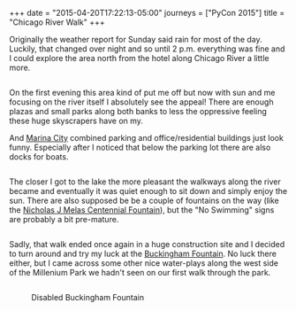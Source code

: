 +++
date = "2015-04-20T17:22:13-05:00"
journeys = ["PyCon 2015"]
title = "Chicago River Walk"
+++

Originally the weather report for Sunday said rain for most of the
day. Luckily, that changed over night and so until 2 p.m. everything was fine
and I could explore the area north from the hotel along Chicago River a little
more.

<figure>
<img alt="" src="http://photos.h10n.me/Conferences/PyCon-2015/i-fPbv5b2/0/L/DSC03559-L.jpg"/>
</figure>

On the first evening this area kind of put me off but now with sun and me
focusing on the river itself I absolutely see the appeal! There are enough
plazas and small parks along both banks to less the oppressive feeling these
huge skyscrapers have on my.

And [Marina City][mc] combined parking and office/residential buildings just
look funny. Especially after I noticed that below the parking lot there are
also docks for boats.

<figure>
<img alt="" src="http://photos.h10n.me/Conferences/PyCon-2015/i-SJrtNgh/0/L/DSC03564-L.jpg"/>
</figure>

The closer I got to the lake the more pleasant the walkways along the river
became and eventually it was quiet enough to sit down and simply enjoy the
sun. There are also supposed be be a couple of fountains on the way (like the
[Nicholas J Melas Centennial Fountain][mf]), but the "No Swimming" signs are
probably a bit pre-mature.

<figure>
<img alt="" src="http://photos.h10n.me/Conferences/PyCon-2015/i-CQQTrhQ/0/L/DSC03572-L.jpg"/>
</figure>

Sadly, that walk ended once again in a huge construction site and I decided to
turn around and try my luck at the [Buckingham Fountain][bf]. No luck there
either, but I came across some other nice water-plays along the west side of
the Millenium Park we hadn't seen on our first walk through the park.

<figure>
<img alt=""
src="http://photos.h10n.me/Conferences/PyCon-2015/i-chr3mtn/0/L/DSC03576-L.jpg"/>
<figcaption><p>Disabled Buckingham Fountain</p></figcaption>
</figure>

[mc]: http://en.wikipedia.org/wiki/Marina_City
[bf]: http://en.wikipedia.org/wiki/Buckingham_Fountain
[mf]: http://en.wikipedia.org/wiki/Centennial_Fountain
